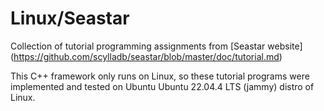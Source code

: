 # Linux/Seastar

Collection of tutorial programming assignments from [Seastar website]
(https://github.com/scylladb/seastar/blob/master/doc/tutorial.md)

This C++ framework only runs on Linux, so these tutorial programs were implemented
and tested on Ubuntu Ubuntu 22.04.4 LTS (jammy) distro of Linux.

